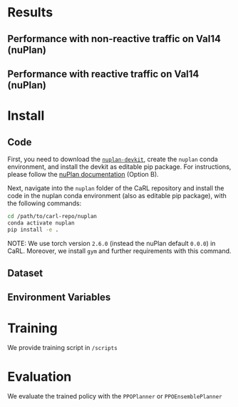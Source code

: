 
# Results

## Performance with non-reactive traffic on Val14 (nuPlan)

## Performance with reactive traffic on Val14 (nuPlan)


# Install

## Code 
First, you need to download the [`nuplan-devkit`](https://github.com/motional/nuplan-devkit), create the `nuplan` conda environment, and install the devkit as editable pip package. For instructions, please follow the [nuPlan documentation](https://nuplan-devkit.readthedocs.io/en/latest/installation.html) (Option B).

Next, navigate into the `nuplan` folder of the CaRL repository and install the code in the nuplan conda environment (also as editable pip package), with the following commands:
```bash
cd /path/to/carl-repo/nuplan
conda activate nuplan
pip install -e .
```
NOTE: We use torch version `2.6.0` (instead the nuPlan default `0.0.0`) in CaRL. Moreover, we install `gym` and further requirements with this command.

## Dataset


## Environment Variables

# Training
We provide training script in `/scripts`


# Evaluation
We evaluate the trained policy with the `PPOPlanner` or `PPOEnsemblePlanner`


